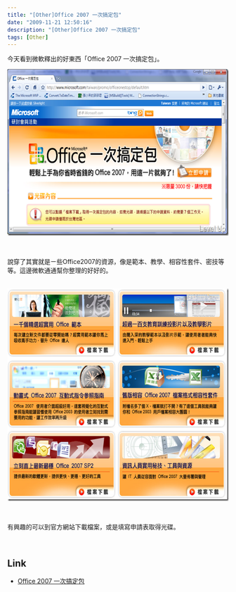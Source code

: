 ```yaml
---
title: "[Other]Office 2007 一次搞定包"
date: "2009-11-21 12:50:16"
description: "[Other]Office 2007 一次搞定包"
tags: [Other]
---
```


<p>今天看到微軟釋出的好東西「Office 2007 一次搞定包</a>」。</p>  <p><a href="http://files.dotblogs.com.tw/larrynung/0911/Office2007_4A8/image_2.png" rel="lightbox"><img style="border-bottom: 0px; border-left: 0px; display: inline; border-top: 0px; border-right: 0px" title="image" border="0" alt="image" src="\images\posts\12092\image_thumb.png" width="644" height="379" /></a></p>  <p> </p>  <p>說穿了其實就是ㄧ些Office2007的資源，像是範本、教學、相容性套件、密技等等。這邊微軟通通幫你整理的好好的。</p>  <p> <a href="http://files.dotblogs.com.tw/larrynung/0911/Office2007_4A8/image_4.png" rel="lightbox"><img style="border-bottom: 0px; border-left: 0px; display: inline; border-top: 0px; border-right: 0px" title="image" border="0" alt="image" src="\images\posts\12092\image_thumb_1.png" width="631" height="484" /></a> </p>  <p> </p>  <p>有興趣的可以到官方網站下載檔案，或是填寫申請表取得光碟。</p>  <p> </p>  <h2>Link</h2>  <ul>   <li><a href="http://www.microsoft.com/taiwan/promo/officeonestop/default.htm" target="_blank">Office 2007 一次搞定包</li> </ul>
